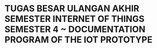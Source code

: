 # TUGAS BESAR ULANGAN AKHIR SEMESTER INTERNET OF THINGS SEMESTER 4 ~ DOCUMENTATION PROGRAM OF THE IOT PROTOTYPE

